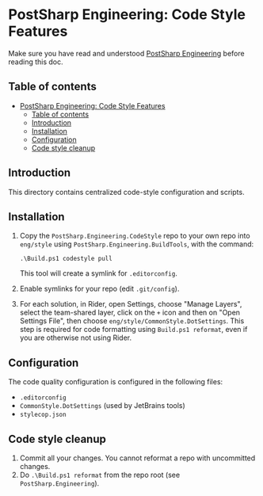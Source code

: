 # PostSharp Engineering: Code Style Features

Make sure you have read and understood [PostSharp Engineering](../README.md) before reading this doc.

## Table of contents

- [PostSharp Engineering: Code Style Features](#postsharp-engineering-code-style-features)
  - [Table of contents](#table-of-contents)
  - [Introduction](#introduction)
  - [Installation](#installation)
  - [Configuration](#configuration)
  - [Code style cleanup](#code-style-cleanup)

## Introduction

This directory contains centralized code-style configuration and scripts.

## Installation

1. Copy the `PostSharp.Engineering.CodeStyle` repo to your own repo into `eng/style` using `PostSharp.Engineering.BuildTools`, with the command:

      ```
      .\Build.ps1 codestyle pull
      ```

    This tool will create a symlink for `.editorconfig`.

2. Enable symlinks for your repo (edit `.git/config`).

3. For each solution, in Rider, open Settings, choose "Manage Layers", select the team-shared layer, click on the `+` icon and then on "Open Settings File", then choose `eng/style/CommonStyle.DotSettings`.
  This step is required for code formatting using `Build.ps1 reformat`, even if you are otherwise not using Rider.

## Configuration

The code quality configuration is configured in the following files:

- `.editorconfig`
- `CommonStyle.DotSettings` (used by JetBrains tools)
- `stylecop.json`

## Code style cleanup

1. Commit all your changes. You cannot reformat a repo with uncommitted changes.
2. Do `.\Build.ps1 reformat` from the repo root (see `PostSharp.Engineering`).